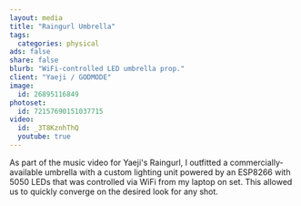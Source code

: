 ```yaml
---
layout: media
title: "Raingurl Umbrella"
tags:
  categories: physical
ads: false
share: false
blurb: "WiFi-controlled LED umbrella prop."
client: "Yaeji / GODMODE"
image:
  id: 26895116849
photoset:
  id: 72157690151037715
video:
  id: _3T8KznhThQ
  youtube: true
---
```


As part of the music video for Yaeji's Raingurl, I outfitted a commercially-available umbrella with a custom lighting unit powered by an ESP8266 with 5050 LEDs that was controlled via WiFi from my laptop on set. This allowed us to quickly converge on the desired look for any shot.